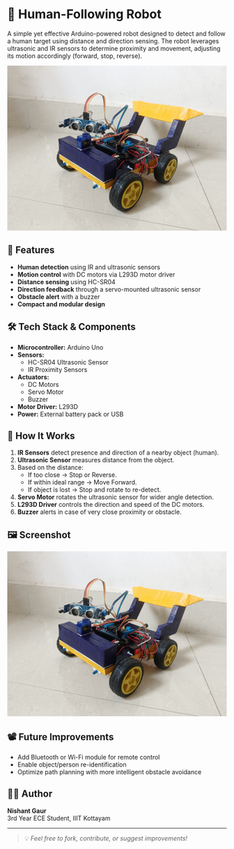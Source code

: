 # 🤖 Human-Following Robot

A simple yet effective Arduino-powered robot designed to detect and follow a human target using distance and direction sensing. The robot leverages ultrasonic and IR sensors to determine proximity and movement, adjusting its motion accordingly (forward, stop, reverse).

![Project Screenshot](images/human-following-robot.jpg)

## 🔧 Features

- **Human detection** using IR and ultrasonic sensors  
- **Motion control** with DC motors via L293D motor driver  
- **Distance sensing** using HC-SR04  
- **Direction feedback** through a servo-mounted ultrasonic sensor  
- **Obstacle alert** with a buzzer  
- **Compact and modular design**

## 🛠️ Tech Stack & Components

- **Microcontroller:** Arduino Uno  
- **Sensors:**  
  - HC-SR04 Ultrasonic Sensor  
  - IR Proximity Sensors  
- **Actuators:**  
  - DC Motors  
  - Servo Motor  
  - Buzzer  
- **Motor Driver:** L293D  
- **Power:** External battery pack or USB


## 🚀 How It Works

1. **IR Sensors** detect presence and direction of a nearby object (human).
2. **Ultrasonic Sensor** measures distance from the object.
3. Based on the distance:
   - If too close → Stop or Reverse.
   - If within ideal range → Move Forward.
   - If object is lost → Stop and rotate to re-detect.
4. **Servo Motor** rotates the ultrasonic sensor for wider angle detection.
5. **L293D Driver** controls the direction and speed of the DC motors.
6. **Buzzer** alerts in case of very close proximity or obstacle.

## 🖼️ Screenshot


![Human-Following Robot](images/human-following-robot.jpg)

## 📽️ Future Improvements

- Add Bluetooth or Wi-Fi module for remote control
- Enable object/person re-identification
- Optimize path planning with more intelligent obstacle avoidance

## 🧑‍💻 Author

**Nishant Gaur**  
3rd Year ECE Student, IIIT Kottayam  

---

> 💡 *Feel free to fork, contribute, or suggest improvements!*


